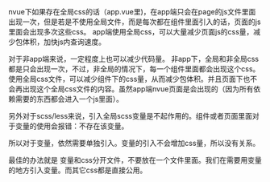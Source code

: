 nvue下如果存在全局css的话（app.vue里)，在app端只会在page的js文件里面出现一次，但是若是不使用全局文件，而是每次都在组件里面引入的话，页面的js里面会出现多次这些css。
app端使用全局css，可以大量减少页面js的css量，减少包体积，加快js内查询速度。

对于非app端来说，一定程度上也可以减少代码量。
非app下，全局和非全局css都是只会出现一次，不过，非全局的情况下，每一个组件里面都会出现这个css。使用全局css文件，可以减少组件下的css量，从而减少包体积。并且页面下也不会再出现这个全局css文件的内容。虽然app端nvue页面是会出现的（因为所有依赖需要的东西都会进入一个js里面）。

另外对于scss/less来说，引入全局scss变量是不起作用的。组件或者页面里面对于变量的使用会报错：不存在该变量。

所以对于变量，依然需要单独引入。变量的引入不会增加css量，所以没有关系。

最佳的办法就是 变量和css分开文件，不要放在一个文件里面。我们在需要用变量的地方引入变量。而其它css都是直接公用。

